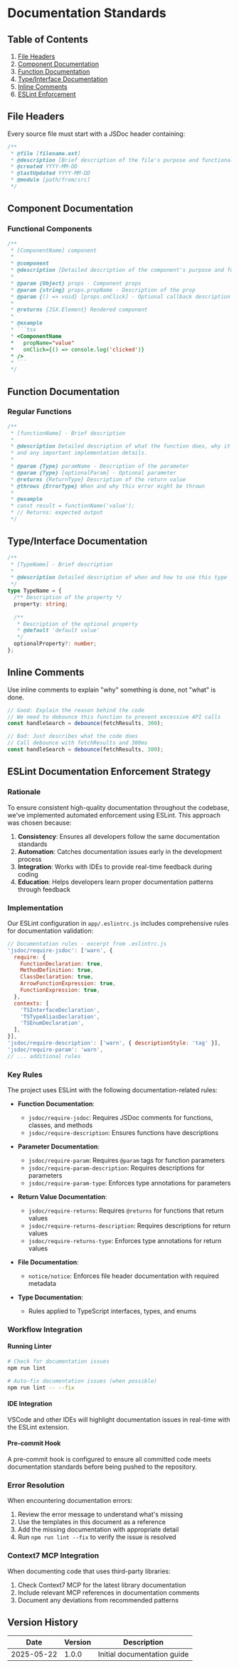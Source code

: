 # Documentation Standards

## Table of Contents
1. [File Headers](#file-headers)
2. [Component Documentation](#component-documentation)
3. [Function Documentation](#function-documentation)
4. [Type/Interface Documentation](#type-interface-documentation)
5. [Inline Comments](#inline-comments)
6. [ESLint Enforcement](#eslint-enforcement)

## File Headers

Every source file must start with a JSDoc header containing:

```typescript
/**
 * @file [filename.ext]
 * @description [Brief description of the file's purpose and functionality]
 * @created YYYY-MM-DD
 * @lastUpdated YYYY-MM-DD
 * @module [path/from/src]
 */
```

## Component Documentation

### Functional Components

```typescript
/**
 * [ComponentName] component
 * 
 * @component
 * @description [Detailed description of the component's purpose and functionality]
 * 
 * @param {Object} props - Component props
 * @param {string} props.propName - Description of the prop
 * @param {() => void} [props.onClick] - Optional callback description
 * 
 * @returns {JSX.Element} Rendered component
 * 
 * @example
 * ```tsx
 * <ComponentName 
 *   propName="value"
 *   onClick={() => console.log('clicked')}
 * />
 * ```
 */
```

## Function Documentation

### Regular Functions

```typescript
/**
 * [functionName] - Brief description
 * 
 * @description Detailed description of what the function does, why it's needed,
 * and any important implementation details.
 * 
 * @param {Type} paramName - Description of the parameter
 * @param {Type} [optionalParam] - Optional parameter
 * @returns {ReturnType} Description of the return value
 * @throws {ErrorType} When and why this error might be thrown
 * 
 * @example
 * const result = functionName('value');
 * // Returns: expected output
 */
```

## Type/Interface Documentation

```typescript
/**
 * [TypeName] - Brief description
 * 
 * @description Detailed description of when and how to use this type
 */
type TypeName = {
  /** Description of the property */
  property: string;
  
  /** 
   * Description of the optional property 
   * @default 'default value'
   */
  optionalProperty?: number;
};
```

## Inline Comments

Use inline comments to explain "why" something is done, not "what" is done.

```typescript
// Good: Explain the reason behind the code
// We need to debounce this function to prevent excessive API calls
const handleSearch = debounce(fetchResults, 300);

// Bad: Just describes what the code does
// Call debounce with fetchResults and 300ms
const handleSearch = debounce(fetchResults, 300);
```

## ESLint Documentation Enforcement Strategy

### Rationale

To ensure consistent high-quality documentation throughout the codebase, we've implemented automated enforcement using ESLint. This approach was chosen because:

1. **Consistency**: Ensures all developers follow the same documentation standards
2. **Automation**: Catches documentation issues early in the development process
3. **Integration**: Works with IDEs to provide real-time feedback during coding
4. **Education**: Helps developers learn proper documentation patterns through feedback

### Implementation

Our ESLint configuration in `app/.eslintrc.js` includes comprehensive rules for documentation validation:

```javascript
// Documentation rules - excerpt from .eslintrc.js
'jsdoc/require-jsdoc': ['warn', {
  require: {
    FunctionDeclaration: true,
    MethodDefinition: true,
    ClassDeclaration: true,
    ArrowFunctionExpression: true,
    FunctionExpression: true,
  },
  contexts: [
    'TSInterfaceDeclaration',
    'TSTypeAliasDeclaration',
    'TSEnumDeclaration',
  ],
}],
'jsdoc/require-description': ['warn', { descriptionStyle: 'tag' }],
'jsdoc/require-param': 'warn',
// ... additional rules
```

### Key Rules

The project uses ESLint with the following documentation-related rules:

- **Function Documentation**:
  - `jsdoc/require-jsdoc`: Requires JSDoc comments for functions, classes, and methods
  - `jsdoc/require-description`: Ensures functions have descriptions
  
- **Parameter Documentation**:
  - `jsdoc/require-param`: Requires `@param` tags for function parameters
  - `jsdoc/require-param-description`: Requires descriptions for parameters
  - `jsdoc/require-param-type`: Enforces type annotations for parameters

- **Return Value Documentation**:
  - `jsdoc/require-returns`: Requires `@returns` for functions that return values
  - `jsdoc/require-returns-description`: Requires descriptions for return values
  - `jsdoc/require-returns-type`: Enforces type annotations for return values

- **File Documentation**:
  - `notice/notice`: Enforces file header documentation with required metadata
  
- **Type Documentation**:
  - Rules applied to TypeScript interfaces, types, and enums

### Workflow Integration

#### Running Linter

```bash
# Check for documentation issues
npm run lint

# Auto-fix documentation issues (when possible)
npm run lint -- --fix
```

#### IDE Integration

VSCode and other IDEs will highlight documentation issues in real-time with the ESLint extension.

#### Pre-commit Hook

A pre-commit hook is configured to ensure all committed code meets documentation standards before being pushed to the repository.

### Error Resolution

When encountering documentation errors:

1. Review the error message to understand what's missing
2. Use the templates in this document as a reference
3. Add the missing documentation with appropriate detail
4. Run `npm run lint --fix` to verify the issue is resolved

### Context7 MCP Integration

When documenting code that uses third-party libraries:

1. Check Context7 MCP for the latest library documentation
2. Include relevant MCP references in documentation comments
3. Document any deviations from recommended patterns

## Version History

| Date       | Version | Description                |
|------------|---------|----------------------------|
| 2025-05-22 | 1.0.0   | Initial documentation guide |
